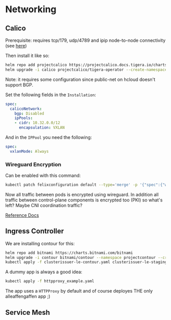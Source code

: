 # Networking

## Calico

Prerequisite: requires tcp/179, udp/4789 and ipip node-to-node connectivity (see [here](https://projectcalico.docs.tigera.io/getting-started/kubernetes/requirements#network-requirements))

Then install it like so:

```bash
helm repo add projectcalico https://projectcalico.docs.tigera.io/charts
helm upgrade -i calico projectcalico/tigera-operator --create-namespace -n tigera-operator 
```

Note: it requires some configuration since public-net on hcloud doesn't support BGP.

Set the following fields in the `Installation`:

```yaml
spec:
  calicoNetwork:
    bgp: Disabled
    ipPools:
    - cidr: 10.32.0.0/12
      encapsulation: VXLAN
```

And in the `IPPool` you need the following:

```yaml
spec:
  vxlanMode: Always
```

### Wireguard Encryption

Can be enabled with this command:

```bash
kubectl patch felixconfiguration default --type='merge' -p '{"spec":{"wireguardEnabled":true}}'
```

Now all traffic between pods is encrypted using wireguard. In addition all traffic between control-plane components is encrypted too (PKI) so what's left? Maybe CNI coordination traffic?

[Reference Docs](https://projectcalico.docs.tigera.io/security/encrypt-cluster-pod-traffic)

## Ingress Controller

We are installing contour for this:

```bash
helm repo add bitnami https://charts.bitnami.com/bitnami
helm upgrade -i contour bitnami/contour --namespace projectcontour --create-namespace -f contour-values.yaml
kubectl apply -f clusterissuer-le-contour.yaml clusterissuer-le-staging-contour.yaml
```

A dummy app is always a good idea:

```bash
kubectl apply -f httpproxy_example.yaml
```

The app uses a `HTTPProxy` by default and of course deployes THE only alleaffengaffen app ;)

## Service Mesh

